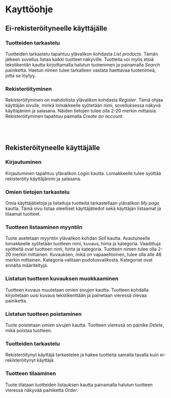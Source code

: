 # Kayttöohje

## Ei-rekisteröityneelle käyttäjälle
### Tuotteiden tarkastelu
Tuotteiden tarkastelu tapahtuu ylävalikon kohdasta *List products*. Tämän jälkeen sovellus listaa kaikki tuotteet näkyville. 
Tuotteita voi myös etsiä tekstikentän kautta kirjoittamalla halutun tuotenimen ja painamalla *Search* painiketta. Haetun nimen tulee tarkalleen vastata haettavaa tuotenimeä, jotta se löytyy.

### Rekisteröityminen 
Rekisteröityminen on mahdollista ylävalikon kohdasta *Register*. Tämä ohjaa käyttäjän sivulle, minkä lomakkeelle syötetään nimi, sovelluksessa näkyvä käyttäjänimi ja salasana. Näiden tietojen tulee olla 2-20 merkin mittaisia. Rekisteröityminen tapahtuu paimalla *Create an account*.

<br> </br>

## Rekisteröityneelle käyttäjälle
### Kirjautuminen
Kirjautuminen tapahtuu ylävalikon *Login* kautta. Lomakkeelle tulee syöttää rekisteröity käyttäjänimi ja salasana.

### Omien tietojen tarkastelu
Omia käyttäjätietoja ja listattuja tuotteita tarkastellaan ylävalikon *My page* kautta. Tämä sivu listaa oleelliset 
käyttäjätiedot sekä käyttäjän listaamat ja tilaamat tuotteet.

### Tuotteen listaaminen myyntiin
Tuote asetetaan myyntiin ylävalikon kohdan *Sell* kautta. Avautuneelle lomakkeelle syötetään tuotteen nimi, kuvaus, hinta ja
kategoria. Vaadittuja syötteitä ovat tuotteen nimi, hinta ja kategoria. Tuotteen nimen tulee olla 2-20 merkin mittainen. 
Kuvauksen, mikä on vapaaehtoinen, tulee olla alle 46 merkin mittainen. Kategoria valitaan pudotusvalikosta. Kategoriat ovat
ennalta määriteltyjä.

### Listatun tuotteen kuvauksen muokkaaminen
Tuotteen kuvaus muutetaan omien sivujen kautta. Tuotteen kohdalla kirjoitetaan uusi kuvaus tekstikenttään ja painetaan
vieressä olevaa painiketta.

### Listatun tuotteen poistaminen
Tuote poistetaan omien sivujen kautta. Tuotteen vieressä on painike *Delete*, mikä poistaa tuotteen.

### Tuotteiden tarkastelu
Rekisteröitynyt käyttäjä tarkastelee ja hakee tuotteita samalla tavalla kuin ei-rekisteröitynyt käyttäjä.

### Tuotteen tilaaminen
Tuote tilataan tuotteiden listauksen kautta painamalla halutun tuotteen vieressä näkyvää painiketta *Order*.
